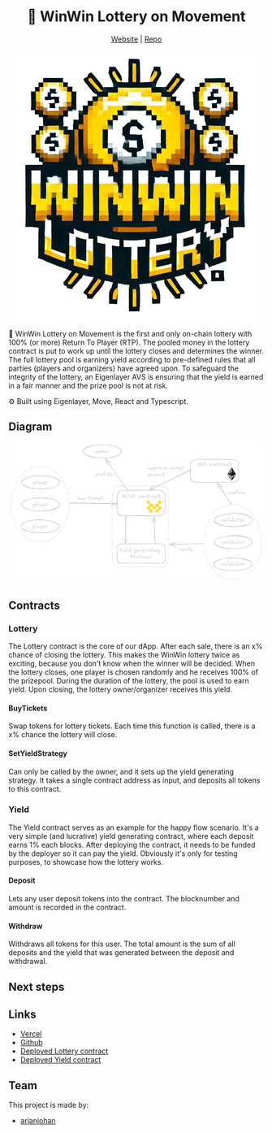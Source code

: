 <div align="center">
  <h1 align="center">🎰 WinWin Lottery on Movement</h1>
  <a href="">Website</a> |
  <a href="https://github.com/arjanjohan/move-lottery">Repo</a>
</h4>
  
![logo](assets/logo.png)
</div>

🎰 WinWin Lottery on Movement is the first and only on-chain lottery with 100% (or more) Return To Player (RTP). The pooled money in the lottery contract is put to work up until the lottery closes and determines the winner. The full lottery pool is earning yield according to pre-defined rules that all parties (players and organizers) have agreed upon. To safeguard the integrity of the lottery, an Eigenlayer AVS is ensuring that the yield is earned in a fair manner and the prize pool is not at risk.

⚙️ Built using Eigenlayer, Move, React and Typescript.

<!-- - ✅ **Contract Hot Reload**: The frontend auto-adapts to your smart contract as you edit it.
- 🪝 **[Scaffold hooks](https://docs.scaffoldeth.io/hooks/)**: Collection of React hooks wrapper around [wagmi](https://wagmi.sh/) to simplify interactions with smart contracts with typescript autocompletion.
- 🧱 [**Components**](https://docs.scaffoldeth.io/components/): Collection of common web3 components to quickly build your frontend.
- 🔐 **Integration with Wallet Providers**: Connect to different wallet providers and interact with the AVS smart contracts. -->
## Diagram

![dashboard 1](assets/diagram.png)

<!-- ## Screenshots

| Empty dashboard                   | Live dasboard                     |
| --------------------------------- | --------------------------------- |
| ![dashboard 1](assets/1.png) | ![dashboard 2](assets/2.png) |

|  dashboard                   | dasboard                     |
| --------------------------------- | --------------------------------- |
| ![dashboard 3](assets/3.png) | ![dashboard 4](assets/4.png) | -->

## Contracts

### Lottery
The Lottery contract is the core of our dApp. After each sale, there is an x% chance of closing the lottery. This makes the WinWin lottery twice as exciting, because you don't know when the winner will be decided. When the lottery closes, one player is chosen randomly and he receives 100% of the prizepool. During the duration of the lottery, the pool is used to earn yield. Upon closing, the lottery owner/organizer receives this yield.

#### BuyTickets
Swap tokens for lottery tickets. Each time this function is called, there is a x% chance the lottery will close.

#### SetYieldStrategy
Can only be called by the owner, and it sets up the yield generating strategy. It takes a single contract address as input, and deposits all tokens to this contract. 

### Yield
The Yield contract serves as an example for the happy flow scenario. It's a very simple (and lucrative) yield generating contract, where each deposit earns 1% each blocks. After deploying the contract, it needs to be funded by the deployer so it can pay the yield. Obviously it's only for testing purposes, to showcase how the lottery works.

#### Deposit
Lets any user deposit tokens into the contract. The blocknumber and amount is recorded in the contract.

#### Withdraw
Withdraws all tokens for this user. The total amount is the sum of all deposits and the yield that was generated between the deposit and withdrawal.

## Next steps



## Links

- [Vercel]()
- [Github](https://github.com/arjanjohan/move-lottery)
- [Deployed Lottery contract]()
- [Deployed Yield contract]()

## Team

This project is made by:

- [arjanjohan](https://x.com/arjanjohan/)
